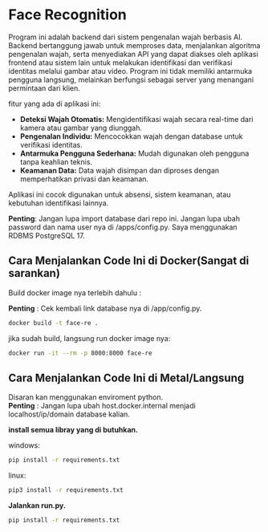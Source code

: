 # Face Recognition

Program ini adalah backend dari sistem pengenalan wajah berbasis AI. Backend bertanggung jawab untuk memproses data, menjalankan algoritma pengenalan wajah, serta menyediakan API yang dapat diakses oleh aplikasi frontend atau sistem lain untuk melakukan identifikasi dan verifikasi identitas melalui gambar atau video. Program ini tidak memiliki antarmuka pengguna langsung, melainkan berfungsi sebagai server yang menangani permintaan dari klien.

fitur yang ada di aplikasi ini:
- **Deteksi Wajah Otomatis:** Mengidentifikasi wajah secara real-time dari kamera atau gambar yang diunggah.
- **Pengenalan Individu:** Mencocokkan wajah dengan database untuk verifikasi identitas.
- **Antarmuka Pengguna Sederhana:** Mudah digunakan oleh pengguna tanpa keahlian teknis.
- **Keamanan Data:** Data wajah disimpan dan diproses dengan memperhatikan privasi dan keamanan.

Aplikasi ini cocok digunakan untuk absensi, sistem keamanan, atau kebutuhan identifikasi lainnya.

**Penting**: Jangan lupa import database dari repo ini. Jangan lupa ubah password dan nama user nya di /apps/config.py. Saya menggunakan RDBMS PostgreSQL 17.

## Cara Menjalankan Code Ini di Docker(Sangat di sarankan)

Build docker image nya terlebih dahulu :

**Penting** : Cek kembali link database nya di /app/config.py.

```bash
docker build -t face-re .
```

jika sudah build, langsung run docker image nya:

```bash
docker run -it --rm -p 8000:8000 face-re
```
## Cara Menjalankan Code Ini di Metal/Langsung

Disaran kan menggunakan enviroment python.</br>
**Penting** : Jangan lupa ubah host.docker.internal menjadi localhost/ip/domain database kalian.

**install semua libray yang di butuhkan.**

windows:
```bash
pip install -r requirements.txt
```

linux:
```bash
pip3 install -r requirements.txt
```
**Jalankan run.py.**

```bash
pip install -r requirements.txt
```